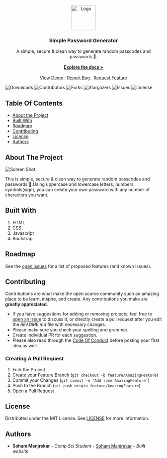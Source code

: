 <br/>
<p align="center">
  <a href="https://github.com/sohammanjrekar/Password-Generator-Using-HTML-CSS-JS">
    <img src="https://64.media.tumblr.com/ac6d0f4d34a90cda7bfd7a3c6cb4f016/afb7fcf7e4f99e44-ea/s500x750/3db6466952c8c899ba5efec6ad1de56cee068f2f.pnj" alt="Logo" width="80" height="80">
  </a>

  <h3 align="center">Simple Password Generator</h3>

  <p align="center">
    A simple, secure & clean way to generate random passcodes and passwords 🔑.
    <br/>
    <br/>
    <a href="https://github.com/sohammanjrekar/Password-Generator-Using-HTML-CSS-JS"><strong>Explore the docs »</strong></a>
    <br/>
    <br/>
    <a href="https://github.com/sohammanjrekar/Password-Generator-Using-HTML-CSS-JS">View Demo</a>
    .
    <a href="https://github.com/sohammanjrekar/Password-Generator-Using-HTML-CSS-JS/issues">Report Bug</a>
    .
    <a href="https://github.com/sohammanjrekar/Password-Generator-Using-HTML-CSS-JS/issues">Request Feature</a>
  </p>
</p>

![Downloads](https://img.shields.io/github/downloads/sohammanjrekar/Password-Generator-Using-HTML-CSS-JS/total) ![Contributors](https://img.shields.io/github/contributors/sohammanjrekar/Password-Generator-Using-HTML-CSS-JS?color=dark-green) ![Forks](https://img.shields.io/github/forks/sohammanjrekar/Password-Generator-Using-HTML-CSS-JS?style=social) ![Stargazers](https://img.shields.io/github/stars/sohammanjrekar/Password-Generator-Using-HTML-CSS-JS?style=social) ![Issues](https://img.shields.io/github/issues/sohammanjrekar/Password-Generator-Using-HTML-CSS-JS) ![License](https://img.shields.io/github/license/sohammanjrekar/Password-Generator-Using-HTML-CSS-JS) 

## Table Of Contents

* [About the Project](#about-the-project)
* [Built With](#built-with)
* [Roadmap](#roadmap)
* [Contributing](#contributing)
* [License](#license)
* [Authors](#authors)

## About The Project

![Screen Shot](https://64.media.tumblr.com/ac5ce9974f1d27e204ee9c8b3623de8b/4578d96cf1f3fa12-16/s1280x1920/7d72713a3129e4b7d09ffc28871e55f3698121e0.pnj)

This is  simple, secure & clean way to generate random passcodes and passwords 🔑.Using uppercase and lowercase letters, numbers, symbols(sign), you can create your own password with any number of characters you want.

## Built With

1) HTML
2) CSS
3) Javascript
4) Bootstrap

## Roadmap

See the [open issues](https://github.com/sohammanjrekar/Password-Generator-Using-HTML-CSS-JS/issues) for a list of proposed features (and known issues).

## Contributing

Contributions are what make the open source community such an amazing place to be learn, inspire, and create. Any contributions you make are **greatly appreciated**.
* If you have suggestions for adding or removing projects, feel free to [open an issue](https://github.com/sohammanjrekar/Password-Generator-Using-HTML-CSS-JS/issues/new) to discuss it, or directly create a pull request after you edit the *README.md* file with necessary changes.
* Please make sure you check your spelling and grammar.
* Create individual PR for each suggestion.
* Please also read through the [Code Of Conduct](https://github.com/sohammanjrekar/Password-Generator-Using-HTML-CSS-JS/blob/main/CODE_OF_CONDUCT.md) before posting your first idea as well.

### Creating A Pull Request

1. Fork the Project
2. Create your Feature Branch (`git checkout -b feature/AmazingFeature`)
3. Commit your Changes (`git commit -m 'Add some AmazingFeature'`)
4. Push to the Branch (`git push origin feature/AmazingFeature`)
5. Open a Pull Request

## License

Distributed under the MIT License. See [LICENSE](https://github.com/sohammanjrekar/Password-Generator-Using-HTML-CSS-JS/blob/main/LICENSE.md) for more information.

## Authors

* **Soham Manjrekar** - *Comp Sci Student* - [Soham Manjrekar](https://github.com/sohammanjreakr/) - *Built website*
